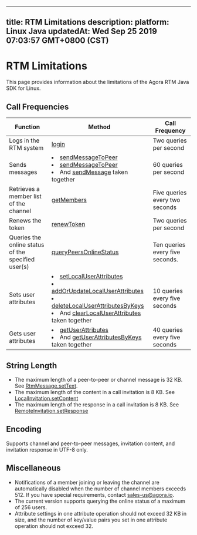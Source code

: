 
---
title: RTM Limitations
description: 
platform: Linux Java
updatedAt: Wed Sep 25 2019 07:03:57 GMT+0800 (CST)
---
# RTM Limitations
This page provides information about the limitations of the Agora RTM Java SDK for Linux. 


## Call Frequencies

| Function                                           | Method                                                       | Call Frequency                  |
| -------------------------------------------------- | ------------------------------------------------------------ | ------------------------------- |
| Logs in the RTM system                             | [login](https://docs.agora.io/en/Real-time-Messaging/API%20Reference/RTM_java_linux/classio_1_1agora_1_1rtm_1_1_rtm_client.html#a995bb1b1bbfc169ee4248bd37e67b24a) | Two queries per second          |
| Sends messages                                     | <li>[sendMessageToPeer](https://docs.agora.io/en/Real-time-Messaging/API%20Reference/RTM_java_linux/classio_1_1agora_1_1rtm_1_1_rtm_client.html#a25ab5c0126e1dc51c78b2b705de68b7a)<li> [sendMessageToPeer](https://docs.agora.io/en/Real-time-Messaging/API%20Reference/RTM_java_linux/classio_1_1agora_1_1rtm_1_1_rtm_client.html#a729079805644b3307297fb2e902ab4c9) <li> And [sendMessage](https://docs.agora.io/en/Real-time-Messaging/en/Real-time-Messaging/API%20Reference/RTM_java_linux/classio_1_1agora_1_1rtm_1_1_rtm_channel.html#a57087adf4227a17c774ea292840148a0) taken together | 60 queries per second           |
| Retrieves a member list of the channel             | [getMembers](https://docs.agora.io/en/Real-time-Messaging/API%20Reference/RTM_java_linux/classio_1_1agora_1_1rtm_1_1_rtm_channel.html#a567aca5f866cf71c3b679ae09b4bf626) | Five queries every two seconds  |
| Renews the token                                   | [renewToken](https://docs.agora.io/en/Real-time-Messaging/API%20Reference/RTM_java_linux/classio_1_1agora_1_1rtm_1_1_rtm_client.html#a9a6d33282509384165709107d7a89353) | Two queries per second          |
| Queries the online status of the specified user(s) | [queryPeersOnlineStatus](https://docs.agora.io/en/Real-time-Messaging/API%20Reference/RTM_java_linux/classio_1_1agora_1_1rtm_1_1_rtm_client.html#ac711f981405648ed5ef1cb07436125f3) | Ten queries every five seconds. |
| Sets user attributes                               | <li>[setLocalUserAttributes](https://docs.agora.io/en/Real-time-Messaging/API%20Reference/RTM_java_linux/classio_1_1agora_1_1rtm_1_1_rtm_client.html#a339b7b2371ff2b86137b6db6c1c66294)<li>[addOrUpdateLocalUserAttributes](https://docs.agora.io/en/Real-time-Messaging/API%20Reference/RTM_java_linux/classio_1_1agora_1_1rtm_1_1_rtm_client.html#a765b186d62ed3ef6d67a5e875b040875)<li>[deleteLocalUserAttributesByKeys](https://docs.agora.io/en/Real-time-Messaging/API%20Reference/RTM_java_linux/classio_1_1agora_1_1rtm_1_1_rtm_client.html#a2477533989c1bb9ced831af210f1dba4)<li>And [clearLocalUserAttributes](https://docs.agora.io/en/Real-time-Messaging/API%20Reference/RTM_java_linux/classio_1_1agora_1_1rtm_1_1_rtm_client.html#ae0c6c5c5bae6020e69009441d8a41785) taken together | 10 queries every five seconds   |
| Gets user attributes                               | <li>[getUserAttributes](https://docs.agora.io/en/Real-time-Messaging/API%20Reference/RTM_java_linux/classio_1_1agora_1_1rtm_1_1_rtm_client.html#aee9a6c027f35b652781f654a89433755)<li> And [getUserAttributesByKeys](https://docs.agora.io/en/Real-time-Messaging/API%20Reference/RTM_java_linux/classio_1_1agora_1_1rtm_1_1_rtm_client.html#a3b927c35cca5ebd31afb976d60e99193) taken together | 40 queries every five seconds   |

## String Length

- The maximum length of a peer-to-peer or channel message is 32 KB. See [RtmMessage.setText](https://docs.agora.io/en/Real-time-Messaging/API%20Reference/RTM_java_linux/classio_1_1agora_1_1rtm_1_1_rtm_message.html#a114bf5f4d728e1a5e31792491bf4a1d2).
- The maximum length of the content in a call invitation is 8 KB. See [LocalInvitation.setContent](https://docs.agora.io/en/Real-time-Messaging/API%20Reference/RTM_java_linux/interfaceio_1_1agora_1_1rtm_1_1_local_invitation.html#a4cec28ff6d356242329b1034c7531445)
- The maximum length of the response in a call invitation is 8 KB. See [RemoteInvitation.setResponse](https://docs.agora.io/en/Real-time-Messaging/API%20Reference/RTM_java_linux/interfaceio_1_1agora_1_1rtm_1_1_remote_invitation.html#a229b8cf773eaa0e79b0d67815fd6b6f1)

## Encoding 

Supports channel and peer-to-peer messages, invitation content, and invitation response in UTF-8 only. 


## Miscellaneous 

- Notifications of a member joining or leaving the channel are automatically disabled when the number of channel members exceeds 512. If you have special requirements, contact sales-us@agora.io.
- The current version supports querying the online status of a maximum of 256 users.
- Attribute settings in one attribute operation should not exceed 32 KB in size, and the number of key/value pairs you set in one attribute operation should not exceed 32. 

